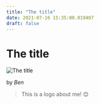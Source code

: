 ```yaml
---
title: "The title"
date: 2021-07-16 15:35:00.019407
draft: false
---
```


# The title

![The title](../images/4a249c66-e675-11eb-b120-60f262b60b65.png)

by *Ben*



> This is a logo about me! 😊